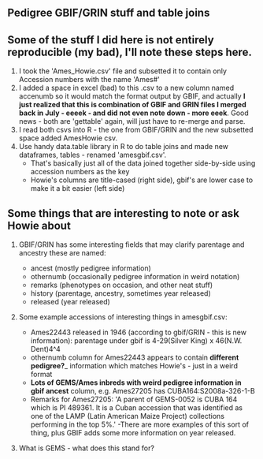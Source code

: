 Pedigree GBIF/GRIN stuff and table joins
-----------------------------------

## Some of the stuff I did here is not entirely reproducible (my bad), I'll note these steps here.

1. I took the 'Ames_Howie.csv' file and subsetted it to contain only Accession numbers with the name 'Ames#'
2. I added a space in excel (bad) to this .csv to a new column named accenumb so it would match the format output by GBIF, and actually __I just realized that this is combination of GBIF and GRIN files I merged back in July - eeeek - and did not even note down - more eeek__. Good news - both are 'gettable' again, will just have to re-merge and parse.
3. I read both csvs into R - the one from GBIF/GRIN and the new subsetted space added AmesHowie csv. 
4. Use handy data.table library in R to do table joins and made new dataframes, tables - renamed 'amesgbif.csv'.
	- That's basically just all of the data joined together side-by-side using accession numbers as the key
	- Howie's columns are title-cased (right side), gbif's are lower case to make it a bit easier (left side)

## Some things that are interesting to note or ask Howie about

1. GBIF/GRIN has some interesting fields that may clarify parentage and ancestry these are named:
	- ancest (mostly pedigree information)
	- othernumb (occasionally pedigree information in weird notation)
	- remarks (phenotypes on occasion, and other neat stuff)
	- history (parentage, ancestry, sometimes year released)
	- released (year released)

2. Some example accessions of interesting things in amesgbif.csv:
	- Ames22443 released in 1946 (according to gbif/GRIN - this is new information): parentage under gbif is 4-29(Silver King) x 46(N.W. Dent)4^4 
	- othernumb column for Ames22443 appears to contain __different pedigree?___ information which matches Howie's - just in a weird format
	- __Lots of GEMS/Ames inbreds with weird pedigree information in gbif ancest__ column, e.g. Ames27205 has CUBA164:S2008a-326-1-B
	- Remarks for Ames27205: 'A parent of GEMS-0052 is CUBA 164 which is PI 489361.  It is a Cuban accession that was identified as one of the LAMP (Latin American Maize Project) collections performing in the top 5%.'
	-There are more examples of this sort of thing, plus GBIF adds some more information on year released.

3. What is GEMS - what does this stand for?
	

	

